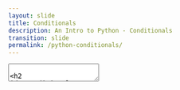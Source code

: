 ```yaml
---
layout: slide
title: Conditionals
description: An Intro to Python - Conditionals
transition: slide
permalink: /python-conditionals/
---
```

<section data-markdown>
    <textarea data-template>
        
## Conditionals
* if | else | elif
* allows us to affect the *flow of control*
```python
sam = ("Sam Moorhouse", 1984)
(name, yob) = sam
if yob < 1990:
    print (name + " is an old dude")
else:
    print (name + "must still be pretty young")
```
---
        
## Conditionals
* notice that colon
* and the indentation!
```python
yob = int(input( "Enter the year you were born: " ))
now = 2024
if (now - yob) < 18:
    print ("you're still a child")
elif (now - yob) < 25:
    print ("whoa! Still learning!")
else:
    print ("OLD!")
```

Note:
* We cast the result of `raw_input` to `int`
* What happens if we enter something that's not an `int`
  
---
### Conditional Operators

Changing the flow of control based on different conditions

* '>'
* '>'
* '=='
* '!='
* '<='
* '>=' 
We can also combine different conditions using the logical operators
* and,  or

---
## Conditionals
* conditions are *evaluated in order*
* `print` is an inbuilt *function*
* we can attempt to *cast* one data type to another
  * Why should we cast data types?
  * Does it always work?
  try 
  ```
  some_string = int("caststring")
  ```
  * Should it?!

---
## Conditionals
* `if` in an *expression*
  * it evaluates to a value
```python
yob = int(input("Enter the year you were born:"))
now = 2024
status = "young" if (now - yob) < 30 else "old"
print (status)
```
---
## Next:
[Loops](https://aisha-glblcd.github.io/material/python-loops)
  </textarea>
</section>
